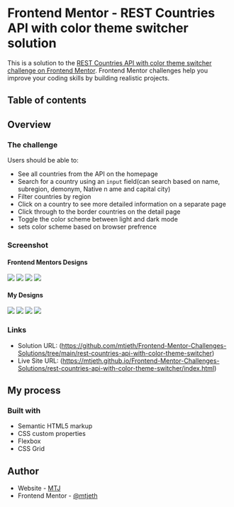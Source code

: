 # Frontend Mentor - REST Countries API with color theme switcher solution

This is a solution to the [REST Countries API with color theme switcher challenge on Frontend Mentor](https://www.frontendmentor.io/challenges/rest-countries-api-with-color-theme-switcher-5cacc469fec04111f7b848ca). Frontend Mentor challenges help you improve your coding skills by building realistic projects. 

## Table of contents

## Overview

### The challenge

Users should be able to:

- See all countries from the API on the homepage
- Search for a country using an `input` field(can search based on name, subregion, demonym, Native n ame and capital city)
- Filter countries by region
- Click on a country to see more detailed information on a separate page
- Click through to the border countries on the detail page
- Toggle the color scheme between light and dark mode 
- sets color scheme based on browser prefrence

### Screenshot

#### Frontend Mentors Designs
![](./orginal_design/desktop-design-home-dark.jpg)
![](./orginal_design/desktop-design-home-light.jpg)
![](./orginal_design/desktop-design-detail-dark.jpg)
![](./orginal_design/desktop-design-detail-light.jpg)

#### My Designs

![](./my_design/desktop-design-home-dark.jpg)
![](./my_design/desktop-design-home-light.jpg)
![](./my_design/desktop-design-detail-dark.jpg)
![](./my_design/desktop-design-detail-light.jpg)


### Links

- Solution URL: (https://github.com/mtjeth/Frontend-Mentor-Challenges-Solutions/tree/main/rest-countries-api-with-color-theme-switcher)
- Live Site URL: (https://mtjeth.github.io/Frontend-Mentor-Challenges-Solutions/rest-countries-api-with-color-theme-switcher/index.html)

## My process

### Built with

- Semantic HTML5 markup
- CSS custom properties
- Flexbox
- CSS Grid  

## Author

- Website - [MTJ](https://www.mtjeth.com)
- Frontend Mentor - [@mtjeth](https://www.frontendmentor.io/profile/mtjeth)
